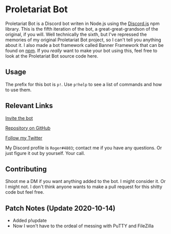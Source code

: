 # Proletariat Bot

Proletariat Bot is a Discord bot writen in Node.js using the [Discord.js](https://discord.js.org/#/) npm library. This is the fifth iteration of the bot, a great-great-grandson of the original, if you will. Well technically the sixth, but I've repressed the memories of my original Proletariat Bot project, so I can't tell you anything about it. I also made a bot framework called Banner Framework that can be found on [npm](https://www.npmjs.com/package/banner-framework). If you *really* want to make your bot using this, feel free to look at the Proletariat Bot source code here.

## Usage

The prefix for this bot is `p!`. Use `p!help` to see a list of commands and how to use them.

## Relevant Links

[Invite the bot](https://discord.com/api/oauth2/authorize?client_id=513455833703645184&permissions=388160&scope=bot)

[Repository on GitHub](https://github.com/RogerCronin/Proletariat-Bot)

[Follow my Twitter](https://twitter.com/brackets_square)

My Discord profile is `Roger#4803`; contact me if you have any questions. Or just figure it out by yourself. Your call.

## Contributing

Shoot me a DM if you want anything added to the bot. I might consider it. Or I might not.
I don't think anyone wants to make a pull request for this shitty code but feel free.

## Patch Notes (Update 2020-10-14)
 * Added p!update
 * Now I won't have to the ordeal of messing with PuTTY and FileZilla
